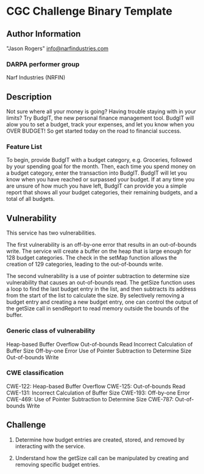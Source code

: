 # CGC Challenge Binary Template

## Author Information

"Jason Rogers" <info@narfindustries.com>

### DARPA performer group
Narf Industries (NRFIN)

## Description

Not sure where all your money is going? Having trouble staying with in your limits? Try BudgIT, the new personal finance management tool. BudgIT will alow you to set a budget, track your expenses, and let you know when you OVER BUDGET! So get started today on the road to financial success. 


### Feature List

To begin, provide BudgIT with a budget category, e.g. Groceries, followed by your spending goal for the month. Then, each time you spend money on a budget category, enter the transaction into BudgIT. BudgIT will let you know when you have reached or surpassed your budget. If at any time you are unsure of how much you have left, BudgIT can provide you a simple report that shows all your budget categories, their remaining budgets, and a total of all budgets. 


## Vulnerability
This service has two vulnerabilities. 

The first vulnerability is an off-by-one error that results in an out-of-bounds write. The service will create a buffer on the heap that is large enough for 128 budget categories. The check in the setMap function allows the creation of 129 categories, leading to the out-of-bounds write.

The second vulnerability is a use of pointer subtraction to determine size vulnerability that causes an out-of-bounds read. The getSize function uses a loop to find the last budget entry in the list, and then subtracts its address from the start of the list to calculate the size. By selectively removing a budget entry and creating a new budget entry, one can control the output of the getSize call in sendReport to read memory outside the bounds of the buffer.

### Generic class of vulnerability
Heap-based Buffer Overflow
Out-of-bounds Read
Incorrect Calculation of Buffer Size
Off-by-one Error
Use of Pointer Subtraction to Determine Size
Out-of-bounds Write

### CWE classification
CWE-122: Heap-based Buffer Overflow
CWE-125: Out-of-bounds Read
CWE-131: Incorrect Calculation of Buffer Size
CWE-193: Off-by-one Error
CWE-469: Use of Pointer Subtraction to Determine Size
CWE-787: Out-of-bounds Write

## Challenge

1) Determine how budget entries are created, stored, and removed by interacting with the service.

2) Understand how the getSize call can be manipulated by creating and removing specific budget entries.
